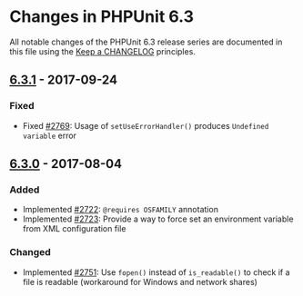 # Changes in PHPUnit 6.3

All notable changes of the PHPUnit 6.3 release series are documented in this file using the [Keep a CHANGELOG](http://keepachangelog.com/) principles.

## [6.3.1] - 2017-09-24

### Fixed

* Fixed [#2769](https://github.com/sebastianbergmann/phpunit/issues/2769): Usage of `setUseErrorHandler()` produces `Undefined variable` error

## [6.3.0] - 2017-08-04

### Added

* Implemented [#2722](https://github.com/sebastianbergmann/phpunit/pull/2722): `@requires OSFAMILY` annotation
* Implemented [#2723](https://github.com/sebastianbergmann/phpunit/pull/2723): Provide a way to force set an environment variable from XML configuration file

### Changed

* Implemented [#2751](https://github.com/sebastianbergmann/phpunit/pull/2751): Use `fopen()` instead of `is_readable()` to check if a file is readable (workaround for Windows and network shares) 

[6.3.1]: https://github.com/sebastianbergmann/phpunit/compare/6.3.0...6.3.1
[6.3.0]: https://github.com/sebastianbergmann/phpunit/compare/6.2...6.3.0

